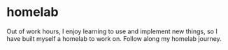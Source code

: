 # homelab
Out of work hours, I enjoy learning to use and implement new things, so I have built myself a homelab to work on. Follow along my homelab journey.
